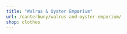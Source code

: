 ```yaml
---
title: "Walrus & Oyster Emporium"
url: /canterbury/walrus-and-oyster-emporium/
shop: clothes
---
```

